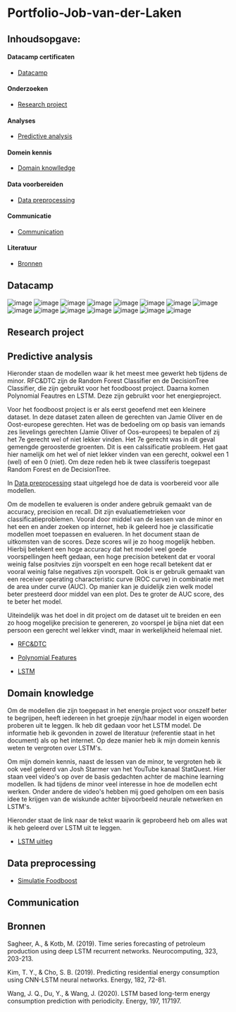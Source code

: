 # Portfolio-Job-van-der-Laken

## Inhoudsopgave:

#### Datacamp certificaten

- [Datacamp](#datacamp)

#### Onderzoeken

- [Research project](#research-project)

#### Analyses

- [Predictive analysis](#predictive-analysis)

#### Domein kennis 

- [Domain knowlledge](#domain-knowledge)

#### Data voorbereiden

- [Data preprocessing](#data-preprocessing)

#### Communicatie

- [Communication](#communication)

#### Literatuur
- [Bronnen](#bronnen)

## Datacamp
![image](https://user-images.githubusercontent.com/120382552/211587932-549f9ec4-e7a7-4952-a514-21c0f8d538df.png)
![image](https://user-images.githubusercontent.com/120382552/211588473-abae4d75-32b6-4ee7-9764-1b9319d5e208.png)
![image](https://user-images.githubusercontent.com/120382552/211588788-9ad885c2-5698-4cfe-9b5c-543f7b830e16.png)
![image](https://user-images.githubusercontent.com/120382552/211588929-8d4aa4d8-cb65-4b05-bda1-9d100c3fc042.png)
![image](https://user-images.githubusercontent.com/120382552/211589154-129b4b0d-ca04-40a5-9cf8-32407cc5dbd5.png)
![image](https://user-images.githubusercontent.com/120382552/211589595-95c507a0-6776-4e16-808a-ce6f88bd2202.png)
![image](https://user-images.githubusercontent.com/120382552/211589834-4511120f-28be-4cff-8d00-8e87ba360880.png)
![image](https://user-images.githubusercontent.com/120382552/211589995-96cf907f-fac7-4df3-980f-0eaebf37e23c.png)
![image](https://user-images.githubusercontent.com/120382552/211594788-dca6c8be-edfd-4a47-b038-1b3ebeff5249.png)
![image](https://user-images.githubusercontent.com/120382552/211595022-cd79343a-1ced-407d-a89f-d263fc9ee545.png)
![image](https://user-images.githubusercontent.com/120382552/211595169-91c943fa-6d1c-4da7-a156-02f1645fbbac.png)
![image](https://user-images.githubusercontent.com/120382552/211595304-e4aacd8a-0a87-4422-99cb-a9348504c2cc.png)
![image](https://user-images.githubusercontent.com/120382552/211595437-ab3b0c90-67ea-401c-8673-b8d36a8c766b.png)
![image](https://user-images.githubusercontent.com/120382552/211595563-0a508d2b-4852-4af1-8809-549b5b439361.png)
![image](https://user-images.githubusercontent.com/120382552/211595704-f6eba98e-30fb-4a8e-8e48-d6a52351d376.png)

## Research project

## Predictive analysis
Hieronder staan de modellen waar ik het meest mee gewerkt heb tijdens de minor. RFC&DTC zijn de Random Forest Classifier en de DecisionTree Classifier, die zijn gebruikt voor het foodboost project. Daarna komen Polynomial Feautres en LSTM. Deze zijn gebruikt voor het energieproject.

Voor het foodboost project is er als eerst geoefend met een kleinere dataset. In deze dataset zaten alleen de gerechten van Jamie Oliver en de Oost-europese gerechten.
Het was de bedoeling om op basis van iemands zes lievelings gerechten (Jamie Oliver of Oos-europees) te bepalen of zij het 7e gerecht wel of niet lekker vinden. Het 7e gerecht was in dit geval gemengde geroosterde groenten. Dit is een calssificatie probleem. Het gaat hier namelijk om het wel of niet lekker vinden van een gerecht, ookwel een 1 (wel) of een 0 (niet). Om deze reden heb ik twee classiferis toegepast Random Forest en de DecisionTree. 

In [Data preprocessing](#data-preprocessing) staat uitgelegd hoe de data is voorbereid voor alle modellen. 

Om de modellen te evalueren is onder andere gebruik gemaakt van de accuracy, precision en recall. Dit zijn evaluatiemetrieken voor classificatieproblemen. Vooral door middel van de lessen van de minor en het een en ander zoeken op internet, heb ik geleerd hoe je classificatie modellen moet toepassen en evalueren. In het document staan de uitkomsten van de scores. Deze scores wil je zo hoog mogelijk hebben. Hierbij betekent een hoge accuracy dat het model veel goede voorspellingen heeft gedaan, een hoge precision betekent dat er vooral weinig false positvies zijn voorspelt en een hoge recall betekent dat er vooral weinig false negatives zijn voorspelt. Ook is er gebruik gemaakt van een receiver operating characteristic curve (ROC curve) in combinatie met de area under curve (AUC). Op manier kan je duidelijk zien welk model beter presteerd door middel van een plot. Des te groter de AUC score, des te beter het model.

Uiteindelijk was het doel in dit project om de dataset uit te breiden en een zo hoog mogelijke precision te genereren, zo voorspel je bijna niet dat een persoon een gerecht wel lekker vindt, maar in werkelijkheid helemaal niet.

- [RFC&DTC](RFC&DTC2.ipynb)

- [Polynomial Features](PolyF.ipynb)

- [LSTM](LSTMgoed.ipynb)

## Domain knowledge

Om de modellen die zijn toegepast in het energie project voor onszelf beter te begrijpen, heeft iedereen in het groepje zijn/haar model in eigen woorden proberen uit te leggen. Ik heb dit gedaan voor het LSTM model. De informatie heb ik gevonden in zowel de literatuur (referentie staat in het document) als op het internet. Op deze manier heb ik mijn domein kennis weten te vergroten over LSTM's.  

Om mijn domein kennis, naast de lessen van de minor, te vergroten heb ik ook veel geleerd van Josh Starmer van het YouTube kanaal StatQuest. Hier staan veel video's op over de basis gedachten achter de machine learning modellen. Ik had tijdens de minor veel interesse in hoe de modellen echt werken. Onder andere de video's hebben mij goed geholpen om een basis idee te krijgen van de wiskunde achter bijvoorbeeld neurale netwerken en LSTM's.

Hieronder staat de link naar de tekst waarin ik geprobeerd heb om alles wat ik heb geleerd over LSTM uit te leggen.
- [LSTM uitleg](LSTMtxt.pdf)

## Data preprocessing
- [Simulatie Foodboost](SimulatieJ&O.ipynb)
## Communication

## Bronnen 
Sagheer, A., & Kotb, M. (2019). Time series forecasting of petroleum production using deep LSTM recurrent networks. Neurocomputing, 323, 203-213. 

Kim, T. Y., & Cho, S. B. (2019). Predicting residential energy consumption using CNN-LSTM neural networks. Energy, 182, 72-81. 

Wang, J. Q., Du, Y., & Wang, J. (2020). LSTM based long-term energy consumption prediction with periodicity. Energy, 197, 117197. 
